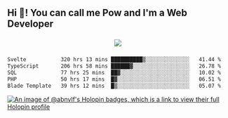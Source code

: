 <h2 align="left">Hi 👋! You can call me Pow and I'm a Web Developer</h2>

###

<div align="center">
  <img src="https://profile-counter.glitch.me/abnvlf/count.svg?"  />
</div>

###

<!--START_SECTION:waka-->

```txt
Svelte           320 hrs 13 mins ██████████▒░░░░░░░░░░░░░░   41.44 %
TypeScript       206 hrs 58 mins ██████▓░░░░░░░░░░░░░░░░░░   26.78 %
SQL              77 hrs 25 mins  ██▓░░░░░░░░░░░░░░░░░░░░░░   10.02 %
PHP              50 hrs 17 mins  █▓░░░░░░░░░░░░░░░░░░░░░░░   06.51 %
Blade Template   39 hrs 12 mins  █▒░░░░░░░░░░░░░░░░░░░░░░░   05.07 %
```

<!--END_SECTION:waka-->
<!-- <img src="https://raw.githubusercontent.com/abnvlf/abnvlf/output/snake.svg" alt="Snake animation" /> -->

<!-- <a href="https://open.spotify.com/user/31py3qwahsl76foqwc5f55butple">
  <img src="https://spotify-recently-played-readme.vercel.app/api?user=31py3qwahsl76foqwc5f55butple&count=5&unique=false" alt="Spotify recently played"  />
</a> -->

[![An image of @abnvlf's Holopin badges, which is a link to view their full Holopin profile](https://holopin.me/abnvlf)](https://holopin.io/@abnvlf)

###
